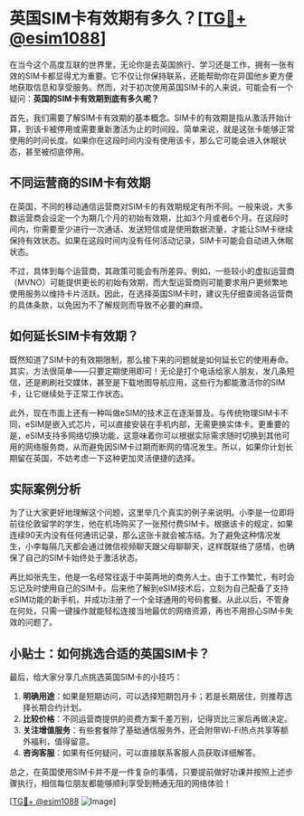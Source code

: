 # 英国SIM卡有效期有多久？[[TG💪+ @esim1088](https://t.me/s/esim1088)]

在当今这个高度互联的世界里，无论你是去英国旅行、学习还是工作，拥有一张有效的SIM卡都显得尤为重要。它不仅让你保持联系，还能帮助你在异国他乡更方便地获取信息和享受服务。然而，对于初次使用英国SIM卡的人来说，可能会有一个疑问：**英国的SIM卡有效期到底有多久呢？**

首先，我们需要了解SIM卡有效期的基本概念。SIM卡的有效期是指从激活开始计算，到该卡被停用或需要重新激活为止的时间段。简单来说，就是这张卡能够正常使用的时间长度。如果你在这段时间内没有使用该卡，那么它可能会进入休眠状态，甚至被彻底停用。

## 不同运营商的SIM卡有效期

在英国，不同的移动通信运营商对SIM卡的有效期规定有所不同。一般来说，大多数运营商会设定一个为期几个月的初始有效期，比如3个月或者6个月。在这段时间内，你需要至少进行一次通话、发送短信或是使用数据流量，才能让SIM卡继续保持有效状态。如果在这段时间内没有任何活动记录，SIM卡可能会自动进入休眠状态。

不过，具体到每个运营商，其政策可能会有所差异。例如，一些较小的虚拟运营商（MVNO）可能提供更长的初始有效期，而大型运营商则可能要求用户更频繁地使用服务以维持卡片活跃。因此，在选择英国SIM卡时，建议先仔细查阅各运营商的具体条款，以免因为不了解规则而导致不必要的麻烦。

## 如何延长SIM卡有效期？

既然知道了SIM卡的有效期限制，那么接下来的问题就是如何延长它的使用寿命。其实，方法很简单——只要定期使用即可！无论是打个电话给家人朋友，发几条短信，还是刷刷社交媒体，甚至是下载地图导航应用，这些行为都能激活你的SIM卡，让它继续处于正常工作状态。

此外，现在市面上还有一种叫做eSIM的技术正在逐渐普及。与传统物理SIM卡不同，eSIM是嵌入式芯片，可以直接安装在手机内部，无需更换实体卡。更重要的是，eSIM支持多网络切换功能，这意味着你可以根据实际需求随时切换到其他可用的网络服务商，从而避免因SIM卡过期而断网的情况发生。所以，如果你计划长期留在英国，不妨考虑一下这种更加灵活便捷的选择。

## 实际案例分析

为了让大家更好地理解这个问题，这里举几个真实的例子来说明。小李是一位即将前往伦敦留学的学生，他在机场购买了一张预付费SIM卡。根据该卡的规定，如果连续90天内没有任何通讯记录，那么这张卡就会被冻结。为了避免这种情况发生，小李每隔几天都会通过微信视频聊天跟父母聊聊天，这样既联络了感情，也确保了自己的SIM卡始终处于激活状态。

再比如张先生，他是一名经常往返于中英两地的商务人士。由于工作繁忙，有时会忘记及时使用自己的SIM卡。后来他了解到eSIM技术后，立刻为自己配备了支持eSIM功能的新手机，并成功注册了一个全球通用的号码套餐。从此以后，不管身在何处，只需一键操作就能轻松连接当地最优的网络资源，再也不用担心SIM卡失效的问题了。

## 小贴士：如何挑选合适的英国SIM卡？

最后，给大家分享几点挑选英国SIM卡的小技巧：

1. **明确用途**：如果是短期访问，可以选择短期包月卡；若是长期居住，则推荐选择长期合约计划。
2. **比较价格**：不同运营商提供的资费方案千差万别，记得货比三家后再做决定。
3. **关注增值服务**：有些套餐除了基础通信服务外，还会附带Wi-Fi热点共享等额外福利，值得留意。
4. **咨询客服**：如果有任何疑问，可以直接联系客服人员获取详细解答。

总之，在英国使用SIM卡并不是一件复杂的事情，只要提前做好功课并按照上述步骤执行，相信每位朋友都能够顺利享受到畅通无阻的网络体验！

[[TG💪+ @esim1088](https://t.me/s/esim1088) ![Image](https://i.postimg.cc/4NQfJmqS/Snipaste-2025-05-13-00-14-12.png)]